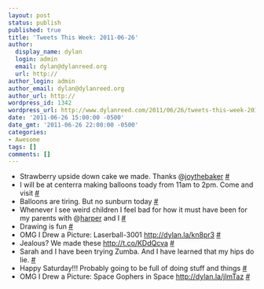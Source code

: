 ```yaml
---
layout: post
status: publish
published: true
title: 'Tweets This Week: 2011-06-26'
author:
  display_name: dylan
  login: admin
  email: dylan@dylanreed.org
  url: http://
author_login: admin
author_email: dylan@dylanreed.org
author_url: http://
wordpress_id: 1342
wordpress_url: http://www.dylanreed.com/2011/06/26/tweets-this-week-2011-06-26/
date: '2011-06-26 15:00:00 -0500'
date_gmt: '2011-06-26 22:00:00 -0500'
categories:
- Awesome
tags: []
comments: []
---
```

<ul class="aktt_tweet_digest">
<li>Strawberry upside down cake we made. Thanks @<a href="http://twitter.com/joythebaker" class="aktt_username">joythebaker</a> <a href="http://twitter.com/awesomeguy/statuses/82498067743514624" class="aktt_tweet_time">#</a></li>
<li>I will be at centerra making balloons toady from 11am to 2pm. Come and visit <a href="http://twitter.com/awesomeguy/statuses/83205328329654272" class="aktt_tweet_time">#</a></li>
<li>Balloons are tiring. But no sunburn today <a href="http://twitter.com/awesomeguy/statuses/83279427500380160" class="aktt_tweet_time">#</a></li>
<li>Whenever I see weird children I feel bad for how it must have been for my parents with @<a href="http://twitter.com/harper" class="aktt_username">harper</a> and I <a href="http://twitter.com/awesomeguy/statuses/83725036766240768" class="aktt_tweet_time">#</a></li>
<li>Drawing is fun <a href="http://twitter.com/awesomeguy/statuses/83977994623922176" class="aktt_tweet_time">#</a></li>
<li>OMG I Drew a Picture: Laserball-3001 <a href="http://dylan.la/kn8pr3" rel="nofollow">http://dylan.la/kn8pr3</a> <a href="http://twitter.com/awesomeguy/statuses/83999279496183809" class="aktt_tweet_time">#</a></li>
<li>Jealous? We made these <a href="http://t.co/KDdQcva" rel="nofollow">http://t.co/KDdQcva</a> <a href="http://twitter.com/awesomeguy/statuses/84089322478911489" class="aktt_tweet_time">#</a></li>
<li>Sarah and I have been trying Zumba. And I have learned that my hips do lie. <a href="http://twitter.com/awesomeguy/statuses/84304955112042496" class="aktt_tweet_time">#</a></li>
<li>Happy Saturday!!! Probably going to be full of doing stuff and things <a href="http://twitter.com/awesomeguy/statuses/84624523273580544" class="aktt_tweet_time">#</a></li>
<li>OMG I Drew a Picture: Space Gophers in Space <a href="http://dylan.la/jlmTaz" rel="nofollow">http://dylan.la/jlmTaz</a> <a href="http://twitter.com/awesomeguy/statuses/84987758665400320" class="aktt_tweet_time">#</a></li><br />
</ul></p>
